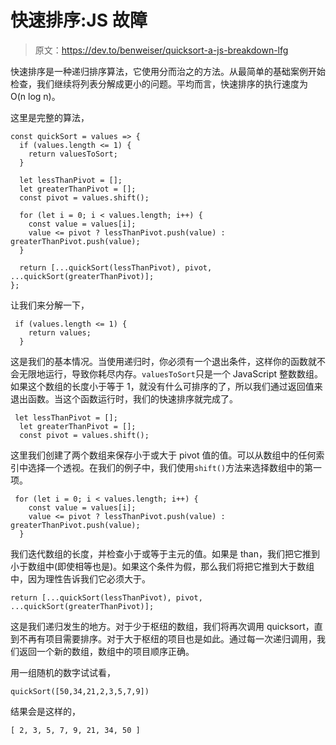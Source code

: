 # 快速排序:JS 故障

> 原文：<https://dev.to/benweiser/quicksort-a-js-breakdown-lfg>

快速排序是一种递归排序算法，它使用分而治之的方法。从最简单的基础案例开始检查，我们继续将列表分解成更小的问题。平均而言，快速排序的执行速度为 O(n log n)。

这里是完整的算法，

```
const quickSort = values => {
  if (values.length <= 1) {
    return valuesToSort;
  }

  let lessThanPivot = [];
  let greaterThanPivot = [];
  const pivot = values.shift();

  for (let i = 0; i < values.length; i++) {
    const value = values[i];
    value <= pivot ? lessThanPivot.push(value) : greaterThanPivot.push(value);
  }

  return [...quickSort(lessThanPivot), pivot, ...quickSort(greaterThanPivot)];
}; 
```

让我们来分解一下，

```
 if (values.length <= 1) {
    return values;
  } 
```

这是我们的基本情况。当使用递归时，你必须有一个退出条件，这样你的函数就不会无限地运行，导致你耗尽内存。`valuesToSort`只是一个 JavaScript 整数数组。如果这个数组的长度小于等于 1，就没有什么可排序的了，所以我们通过返回值来退出函数。当这个函数运行时，我们的快速排序就完成了。

```
 let lessThanPivot = [];
  let greaterThanPivot = [];
  const pivot = values.shift(); 
```

这里我们创建了两个数组来保存小于或大于 pivot 值的值。可以从数组中的任何索引中选择一个透视。在我们的例子中，我们使用`shift()`方法来选择数组中的第一项。

```
 for (let i = 0; i < values.length; i++) {
    const value = values[i];
    value <= pivot ? lessThanPivot.push(value) : greaterThanPivot.push(value);
  } 
```

我们迭代数组的长度，并检查小于或等于主元的值。如果是 than，我们把它推到小于数组中(即使相等也是)。如果这个条件为假，那么我们将把它推到大于数组中，因为理性告诉我们它必须大于。

```
return [...quickSort(lessThanPivot), pivot, ...quickSort(greaterThanPivot)]; 
```

这是我们递归发生的地方。对于少于枢纽的数组，我们将再次调用 quicksort，直到不再有项目需要排序。对于大于枢纽的项目也是如此。通过每一次递归调用，我们返回一个新的数组，数组中的项目顺序正确。

用一组随机的数字试试看，

```
quickSort([50,34,21,2,3,5,7,9]) 
```

结果会是这样的，

```
[ 2, 3, 5, 7, 9, 21, 34, 50 ] 
```